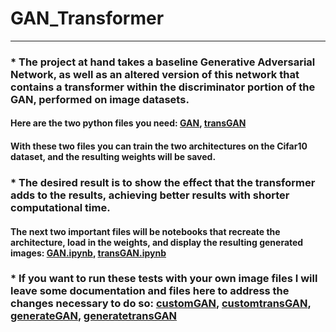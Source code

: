 # GAN_Transformer
---

### * The project at hand takes a baseline Generative Adversarial Network, as well as an altered version of this network that contains a transformer within the discriminator portion of the GAN, performed on image datasets. 

#### Here are the two python files you need: [GAN](gan.py), [transGAN](transGAN.py)
#### With these two files you can train the two architectures on the Cifar10 dataset, and the resulting weights will be saved.

### * The desired result is to show the effect that the transformer adds to the results, achieving better results with shorter computational time.
#### The next two important files will be notebooks that recreate the architecture, load in the weights, and display the resulting generated images: [GAN.ipynb](gan_generate.ipynb), [transGAN.ipynb](transGAN_generate.ipynb)

### * If you want to run these tests with your own image files I will leave some documentation and files here to address the changes necessary to do so: [customGAN](custom_dataset_gan.py), [customtransGAN](custom_dataset_transGAN.py), [generateGAN](custom_dataset_train_gan.ipynb), [generatetransGAN](custom_dataset_train_transGAN.ipynb)

